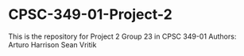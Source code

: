 # CPSC-349-01-Project-2
This is the repository for Project 2 Group 23 in CPSC 349-01
Authors: Arturo Harrison Sean Vritik
